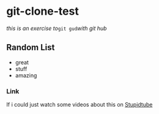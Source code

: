# git-clone-test
*this is an exercise to*`git gud`*with git hub* 

## Random List
  - great
  - stuff
  - amazing
  
### Link
  If i could just watch some videos about this on [Stupidtube](www.youtube.com)

